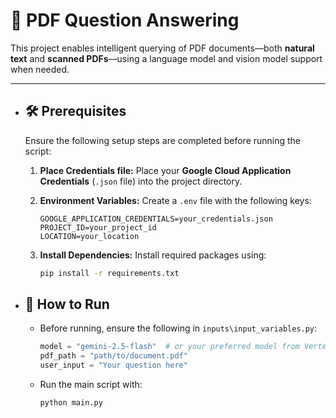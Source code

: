 # 📄 PDF Question Answering

This project enables intelligent querying of PDF documents—both **natural text** and **scanned PDFs**—using a language model and vision model support when needed.

---

* ## 🛠️ Prerequisites

    Ensure the following setup steps are completed before running the script:
    
    1. **Place Credentials file:**
        Place your **Google Cloud Application Credentials** (`.json` file) into the project directory.
    
    2. **Environment Variables:**
        Create a `.env` file with the following keys:
        ```env
        GOOGLE_APPLICATION_CREDENTIALS=your_credentials.json
        PROJECT_ID=your_project_id
        LOCATION=your_location
        ```
    
    3. **Install Dependencies:**
        Install required packages using:
        ```bash
        pip install -r requirements.txt
        ```

* ## 🚀 How to Run

    - Before running, ensure the following in `inputs\input_variables.py`:
        ```python
        model = "gemini-2.5-flash"  # or your preferred model from Vertex AI
        pdf_path = "path/to/document.pdf"
        user_input = "Your question here"
        ```
    
    - Run the main script with:
        ```bash
        python main.py
        ```
